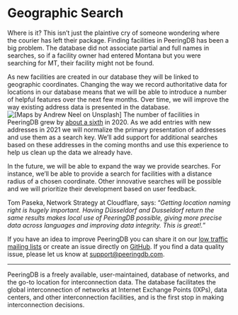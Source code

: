 # Geographic Search

Where is it? This isn’t just the plaintive cry of someone wondering where the courier has left their package. Finding facilities in PeeringDB has been a big problem. The database did not associate partial and full names in searches, so if a facility owner had entered Montana but you were searching for MT, their facility might not be found. 

As new facilities are created in our database they will be linked to geographic coordinates. Changing the way we record authoritative data for locations in our database means that we will be able to introduce a number of helpful features over the next few months. Over time, we will improve the way existing address data is presented in the database.
![[Maps by Andrew Neel on Unsplash]](images/maps-andrew-neel-unsplash.jpg)
The number of facilities in PeeringDB grew by [about a sixth](images/pdb-infographic-2021.jpg) in 2020. As we add entries with new addresses in 2021 we will normalize the primary presentation of addresses and use them as a search key. We’ll add support for additional searches based on these addresses in the coming months and use this experience to help us clean up the data we already have.

In the future, we will be able to expand the way we provide searches. For instance, we’ll be able to provide a search for facilities with a distance radius of a chosen coordinate. Other innovative searches will be possible and we will prioritize their development based on user feedback.

Tom Paseka, Network Strategy at Cloudflare, says: “*Getting location naming right is hugely important. Having Düsseldorf and Dusseldorf return the same results makes local use of PeeringDB possible, giving more precise data across languages and improving data integrity. This is great!.*” 

If you have an idea to improve PeeringDB you can share it on our [low traffic mailing lists](https://docs.peeringdb.com/#mailing-lists) or create an issue directly on [GitHub](https://github.com/peeringdb/peeringdb). If you find a data quality issue, please let us know at <support@peeringdb.com>.

---

PeeringDB is a freely available, user-maintained, database of networks, and the go-to location for interconnection data. The database facilitates the global interconnection of networks at Internet Exchange Points (IXPs), data centers, and other interconnection facilities, and is the first stop in making interconnection decisions.
